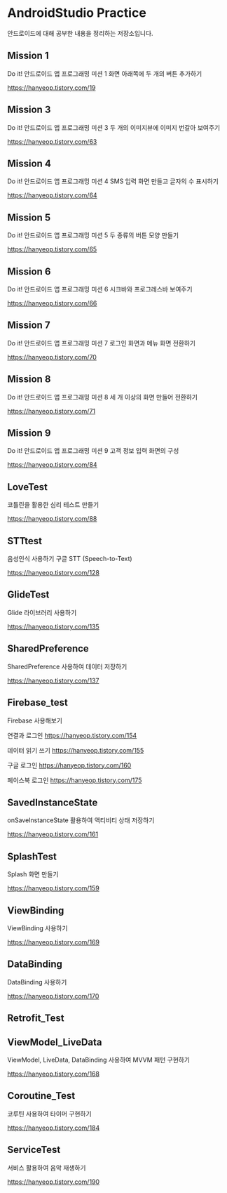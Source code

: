 # AndroidStudio Practice
안드로이드에 대해 공부한 내용을 정리하는 저장소입니다.

## Mission 1
Do it! 안드로이드 앱 프로그래밍 미션 1 화면 아래쪽에 두 개의 버튼 추가하기

https://hanyeop.tistory.com/19


## Mission 3
Do it! 안드로이드 앱 프로그래밍 미션 3 두 개의 이미지뷰에 이미지 번갈아 보여주기

https://hanyeop.tistory.com/63


## Mission 4
Do it! 안드로이드 앱 프로그래밍 미션 4 SMS 입력 화면 만들고 글자의 수 표시하기

https://hanyeop.tistory.com/64

## Mission 5
Do it! 안드로이드 앱 프로그래밍 미션 5 두 종류의 버튼 모양 만들기

https://hanyeop.tistory.com/65

## Mission 6
Do it! 안드로이드 앱 프로그래밍 미션 6 시크바와 프로그레스바 보여주기

https://hanyeop.tistory.com/66

## Mission 7
Do it! 안드로이드 앱 프로그래밍 미션 7 로그인 화면과 메뉴 화면 전환하기

https://hanyeop.tistory.com/70

## Mission 8
Do it! 안드로이드 앱 프로그래밍 미션 8 세 개 이상의 화면 만들어 전환하기

https://hanyeop.tistory.com/71

## Mission 9
Do it! 안드로이드 앱 프로그래밍 미션 9 고객 정보 입력 화면의 구성

https://hanyeop.tistory.com/84

## LoveTest
코틀린을 활용한 심리 테스트 만들기

https://hanyeop.tistory.com/88

## STTtest
음성인식 사용하기 구글 STT (Speech-to-Text)

https://hanyeop.tistory.com/128

## GlideTest
Glide 라이브러리 사용하기 

https://hanyeop.tistory.com/135

## SharedPreference
SharedPreference 사용하여 데이터 저장하기

https://hanyeop.tistory.com/137

## Firebase_test
Firebase 사용해보기

연결과 로그인 https://hanyeop.tistory.com/154

데이터 읽기 쓰기 https://hanyeop.tistory.com/155

구글 로그인 https://hanyeop.tistory.com/160

페이스북 로그인 https://hanyeop.tistory.com/175

## SavedInstanceState
onSaveInstanceState 활용하여 액티비티 상태 저장하기

https://hanyeop.tistory.com/161

## SplashTest
Splash 화면 만들기

https://hanyeop.tistory.com/159

## ViewBinding
ViewBinding 사용하기

https://hanyeop.tistory.com/169

## DataBinding
DataBinding 사용하기

https://hanyeop.tistory.com/170

## Retrofit_Test


## ViewModel_LiveData
ViewModel, LiveData, DataBinding 사용하여 MVVM 패턴 구현하기

https://hanyeop.tistory.com/168

## Coroutine_Test
코루틴 사용하여 타이머 구현하기

https://hanyeop.tistory.com/184

## ServiceTest
서비스 활용하여 음악 재생하기

https://hanyeop.tistory.com/190






